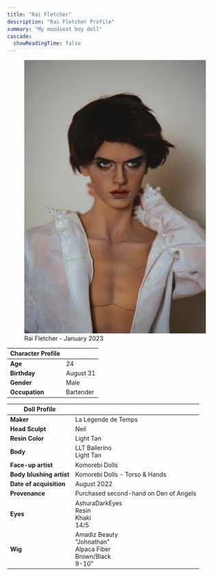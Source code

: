 ```yaml
---
title: "Rai Fletcher"
description: "Rai Fletcher Profile"
summary: "My moodiest boy doll"
cascade:
  showReadingTime: false
---
```

<figure><img src="rai-shirtless.png" alt="A doll posing holding a white straw Hat" width="500"><figcaption>Rai Fletcher - January 2023</figcaption></figure> 

| Character Profile | |
| ----- | ---|
| **Age** | 24 |
| **Birthday** | August 31 |
| **Gender** | Male |
| **Occupation** | Bartender |

| Doll Profile | |
| ----- | ---|
| **Maker** | La Légende de Temps  |
| **Head Sculpt** | Neil |
| **Resin Color** | Light Tan |
| **Body** | LLT Ballerino <br> Light Tan |
| **Face-up artist** | Komorebi Dolls |
| **Body blushing artist** | Komorebi Dolls - Torso & Hands|
| **Date of acquisition** | August 2022 |
| **Provenance** | Purchased second-hand on Den of Angels |
| **Eyes** | AshuraDarkEyes <br> Resin <br> Khaki <br> 14/5 |
| **Wig** | Amadiz Beauty <br> "Johnathan" <br> Alpaca Fiber <br> Brown/Black <br> 9-10" |